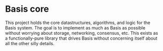 # Basis core

This project holds the core datastructures, algorithms, and logic for the Basis
system. The goal is to implement as much as Basis as possible without worrying
about storage, networking, consensus, etc. This exists as a functionally-pure
library that drives Basis without concerning itself about all the other silly
details.

